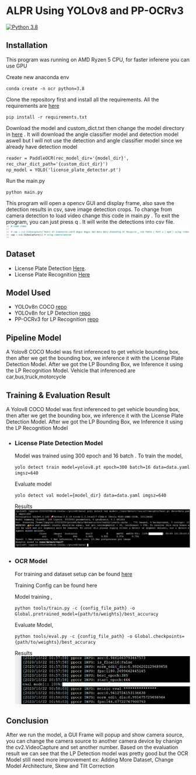 # ALPR Using YOLOv8 and PP-OCRv3
[![Python 3.8](https://img.shields.io/badge/Python-3.8-3776AB)](https://www.python.org/downloads/release/python-380/)


## Installation

This program was running on AMD Ryzen 5 CPU, for faster inferene you can use GPU

Create new anaconda env
```
conda create -n ocr python=3.8
```


Clone the repository first and install all the requirements. All the requirements are [here](./requirements.txt)
```
pip install -r requirements.txt
```

Download the model and custom_dict.txt then change the model directory in [here](./main.py) . It will download the angle classifier model and detection model aswell but I will not use the detection and angle classifier model since we already have detection model

```
reader = PaddleOCR(rec_model_dir='{model_dir}', rec_char_dict_path='{custom_dict_dir}')
np_model = YOLO('license_plate_detector.pt')

```

Run the main.py

```
python main.py
```

This program will open a opencv GUI and display frame, also save the detection results in csv, save image detection crops. To change from camera detection to load video change this code in main.py . To exit the program, you can just press q . It will write the detections into csv file.
![image3](./assets/load_video.png)


## Dataset

- License Plate Detection [Here](https://universe.roboflow.com/yusuf-dimas-q1gol/kumpulan-plat).
- License Plate Recognition [Here](https://data.mendeley.com/datasets/j3256db3fz/1)

## Model Used

- YOLOv8n COCO [repo](https://github.com/ultralytics/ultralytics)
- YOLOv8n for LP Detection [repo](https://github.com/ultralytics/ultralytics)
- PP-OCRv3 for LP Recognition [repo](https://github.com/PaddlePaddle/PaddleOCR/blob/release/2.7/README_en.md)


## Pipeline Model

A Yolov8 COCO Model was first inferenced to get vehicle bounding box, then after we get the bounding box, we inference it with the License Plate Detection Model. After we got the LP Bounding Box, we Inference it using the LP Recognition Model. Vehicle that inferenced are car,bus,truck,motorcycle



## Training & Evaluation Result

A Yolov8 COCO Model was first inferenced to get vehicle bounding box, then after we get the bounding box, we inference it with the License Plate Detection Model. After we got the LP Bounding Box, we Inference it using the LP Recognition Model


- ### License Plate Detection Model

    Model was trained using 300 epoch and 16 batch . To train the model,
    
    ```
    yolo detect train model=yolov8.pt epoch=300 batch=16 data=data.yaml imgsz=640
    ```
    
    Evaluate model
    
    ```
    yolo detect val model={model_dir} data=data.yaml imgsz=640
    ```
    
    Results
    ![image1](./assets/eval_lpdetect.png)

- ### OCR Model 
    
    For training and dataset setup can be found [here](https://github.com/PaddlePaddle/PaddleOCR/blob/release/2.7/doc/doc_en/recognition_en.md)
    
    Training Config can be found here
    
    Model training ,
    
    ```
    python tools/train.py -c {config_file_path} -o Global.pretrained_model={path/to/weights}/best_accuracy

    ```

    Evaluate Model,
    
    ```
    python tools/eval.py -c {config_file_path} -o Global.checkpoints={path/to/weights}/best_accuracy
    ```
    
    Results
    ![image2](./assets/eval_ocr.png)

## Conclusion

After we run the model, a GUI Frame will popup and show camera source, you can change the camera source to another camera device by chanign the cv2.VideoCapture and set another number. Based on the evaluation result we can see that the LP Detection model was pretty good but the OCR Model still need more improvement ex: Adding More Dataset, Change Model Architecture, Skew and Tilt Correction